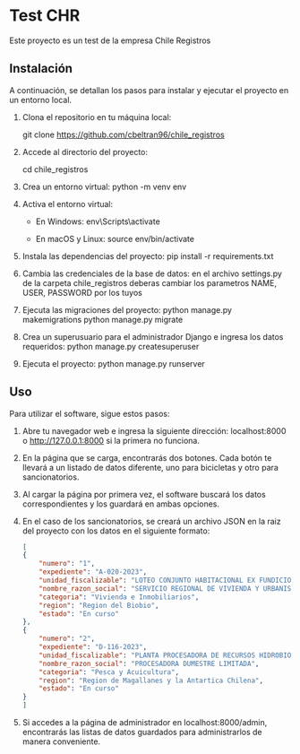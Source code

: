# Test CHR

Este proyecto es un test de la empresa Chile Registros 

## Instalación

A continuación, se detallan los pasos para instalar y ejecutar el proyecto en un entorno local.

1. Clona el repositorio en tu máquina local:

   git clone https://github.com/cbeltran96/chile_registros

2. Accede al directorio del proyecto:

    cd chile_registros

3. Crea un entorno virtual:
    python -m venv env

4. Activa el entorno virtual:

    - En Windows:
    env\Scripts\activate
    
    - En macOS y Linux:
    source env/bin/activate
    
5. Instala las dependencias del proyecto:
    pip install -r requirements.txt

6. Cambia las credenciales de la base de datos:
    en el archivo settings.py de la carpeta chile_registros deberas cambiar los parametros NAME, USER, PASSWORD por los tuyos

7. Ejecuta las migraciones del proyecto:
    python manage.py makemigrations
    python manage.py migrate

8. Crea un superusuario para el administrador Django e ingresa los datos requeridos:
    python manage.py createsuperuser
    
9. Ejecuta el proyecto:
    python manage.py runserver



## Uso
Para utilizar el software, sigue estos pasos:

1. Abre tu navegador web e ingresa la siguiente dirección: localhost:8000 o http://127.0.0.1:8000 si la primera no funciona.

2. En la página que se carga, encontrarás dos botones. Cada botón te llevará a un listado de datos diferente, uno para bicicletas y otro para sancionatorios.

3. Al cargar la página por primera vez, el software buscará los datos correspondientes y los guardará en ambas opciones.

4. En el caso de los sancionatorios, se creará un archivo JSON en la raiz del proyecto con los datos en el siguiente formato:
    ```json
    [
    {
        "numero": "1",
        "expediente": "A-020-2023",
        "unidad_fiscalizable": "LOTEO CONJUNTO HABITACIONAL EX FUNDICION",
        "nombre_razon_social": "SERVICIO REGIONAL DE VIVIENDA Y URBANISMO SERVIU VIII REGION",
        "categoria": "Vivienda e Inmobiliarios",
        "region": "Region del Biobio",
        "estado": "En curso"
    },
    {
        "numero": "2",
        "expediente": "D-116-2023",
        "unidad_fiscalizable": "PLANTA PROCESADORA DE RECURSOS HIDROBIOLOGICOS PUERTO DEMAISTRE",
        "nombre_razon_social": "PROCESADORA DUMESTRE LIMITADA",
        "categoria": "Pesca y Acuicultura",
        "region": "Region de Magallanes y la Antartica Chilena",
        "estado": "En curso"
    }
    ]
    ```

5. Si accedes a la página de administrador en localhost:8000/admin, encontrarás las listas de datos guardados para administrarlos de manera conveniente.